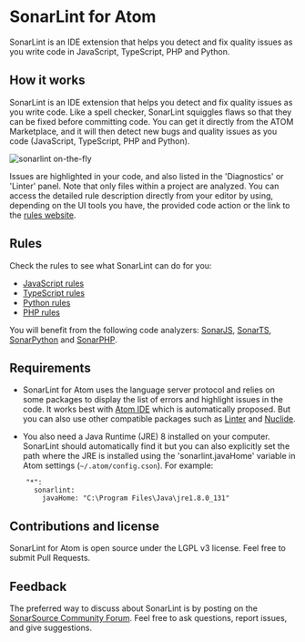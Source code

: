 # SonarLint for Atom

SonarLint is an IDE extension that helps you detect and fix quality issues as you write code in JavaScript, TypeScript, PHP and Python.

## How it works

SonarLint is an IDE extension that helps you detect and fix quality issues as you write code. Like a spell checker, SonarLint squiggles flaws so that they can be fixed before committing code. You can get it directly from the ATOM Marketplace, and it will then detect new bugs and quality issues as you code (JavaScript, TypeScript, PHP and Python). 

![sonarlint on-the-fly](https://github.com/SonarSource/sonarlint-atom/raw/master/images/sonarlint-atom.gif)

Issues are highlighted in your code, and also listed in the 'Diagnostics' or 'Linter' panel. Note that only files within a project are analyzed. You can access the detailed rule description directly from your editor by using, depending on the UI tools you have, the provided code action or the link to the [rules website][rules].

## Rules

Check the rules to see what SonarLint can do for you:
- [JavaScript rules][rules-js]
- [TypeScript rules][rules-ts]
- [Python rules][rules-python]
- [PHP rules][rules-php]

You will benefit from the following code analyzers: [SonarJS][sonar-js], [SonarTS][sonar-ts], [SonarPython][sonar-python] and [SonarPHP][sonar-php].

## Requirements

- SonarLint for Atom uses the language server protocol and relies on some packages to display the list of errors and highlight issues in the code. It works best with [Atom IDE][atom-ide] which is automatically proposed. But you can also use other compatible packages such as [Linter][linter] and [Nuclide][nuclide].

- You also need a Java Runtime (JRE) 8 installed on your computer. SonarLint should automatically find it but you can also explicitly set the path where the JRE is installed using the 'sonarlint.javaHome' variable in Atom settings (`~/.atom/config.cson`). For example:
```
    "*":
      sonarlint:
        javaHome: "C:\Program Files\Java\jre1.8.0_131"
```

## Contributions and license

SonarLint for Atom is open source under the LGPL v3 license. Feel free to submit Pull Requests.

## Feedback

The preferred way to discuss about SonarLint is by posting on the [SonarSource Community Forum][community-forum]. Feel free to ask questions, report issues, and give suggestions.

[atom-ide]: https://ide.atom.io
[linter]: https://atom.io/packages/linter
[nuclide]: https://atom.io/packages/nuclide
[rules]: https://rules.sonarsource.com
[rules-js]: https://rules.sonarsource.com/javascript
[rules-ts]: https://rules.sonarsource.com/typescript
[rules-python]: https://rules.sonarsource.com/python
[rules-php]: https://rules.sonarsource.com/php
[sonar-js]: https://redirect.sonarsource.com/plugins/javascript.html
[sonar-ts]: https://redirect.sonarsource.com/plugins/typescript.html
[sonar-python]: https://redirect.sonarsource.com/plugins/python.html
[sonar-php]: https://redirect.sonarsource.com/plugins/php.html
[community-forum]: https://community.sonarsource.com/
